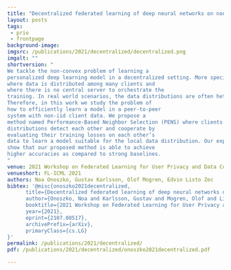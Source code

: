```yaml
---
title: "Decentralized federated learning of deep neural networks on non-iid data"
layout: posts
tags:
 - prio
 - frontpage
background-image: 
imgsrc: /publications/2021/decentralized/decentralized.png
imgalt: ""
shortversion: "
We tackle the non-convex problem of learning a
personalized deep learning model in a decentralized setting. More specifically, we study decentralized federated learning, a peer-to-peer setting
where data is distributed among many clients and
where there is no central server to orchestrate the
training. In real world scenarios, the data distributions are often heterogeneous between clients.
Therefore, in this work we study the problem of
how to efficiently learn a model in a peer-to-peer
system with non-iid client data. We propose a
method named Performance-Based Neighbor Selection (PENS) where clients with similar data
distributions detect each other and cooperate by
evaluating their training losses on each other’s
data to learn a model suitable for the local data distribution. Our experiments on benchmark datasets
show that our proposed method is able to achieve
higher accuracies as compared to strong baselines.
"
venue: 2021 Workshop on Federated Learning for User Privacy and Data Confidentiality at the 38th International Conference on Machine Learning
venueshort: FL-ICML 2021
authors: Noa Onoszko, Gustav Karlsson, Olof Mogren, Edvin Listo Zec
bibtex: '@misc{onoszko2021decentralized,
      title={Decentralized federated learning of deep neural networks on non-iid data}, 
      author={Onoszko, Noa and Karlsson, Gustav and Mogren, Olof and Listo Zec, Edvin},
      booktitle={2021 Workshop on Federated Learning for User Privacy and Data Confidentiality at the 38th International Conference on Machine Learning},
      year={2021},
      eprint={2107.08517},
      archivePrefix={arXiv},
      primaryClass={cs.LG}
}'
permalink: /publications/2021/decentralized/
pdf: /publications/2021/decentralized/onoszko2021decentralized.pdf

---
```

